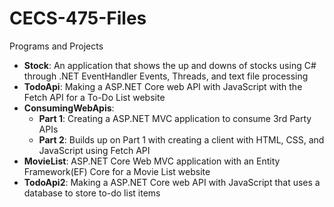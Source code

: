 # CECS-475-Files
Programs and Projects
- **Stock**: An application that shows the up and downs of stocks using C# through .NET EventHandler Events, Threads, and text file processing
- **TodoApi**: Making a ASP.NET Core web API with JavaScript with the Fetch API for a To-Do List website
- **ConsumingWebApis**: 
  - **Part 1**: Creating a ASP.NET MVC application to consume 3rd Party APIs
  - **Part 2**: Builds up on Part 1 with creating a client with HTML, CSS, and JavaScript using Fetch API
- **MovieList**: ASP.NET Core Web MVC application with an Entity Framework(EF) Core for a Movie List website
- **TodoApi2**: Making a ASP.NET Core web API with JavaScript that uses a database to store to-do list items
